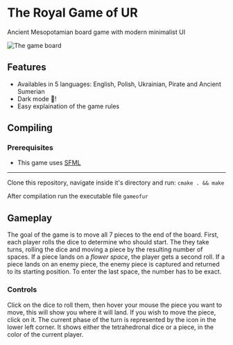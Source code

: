 # The Royal Game of UR 
Ancient Mesopotamian board game with modern minimalist UI

![The game board](https://github.com/Pobulus/ur/assets/32367046/2120d29b-6f58-4e1a-b4f0-f71b6bc404db)
## Features
- Availables in 5 languages: English, Polish, Ukrainian, Pirate and Ancient Sumerian
- Dark mode 🌙!
- Easy explaination of the game rules
## Compiling
### Prerequisites
- This game uses [SFML](https://www.sfml-dev.org/tutorials/2.6/start-linux.php)
---
Clone this repository, navigate inside it's directory and run:
`cmake . && make`

After compilation run the executable file `gameofur`

## Gameplay
The goal of the game is to move all 7 pieces to the end of the board. 
First, each player rolls the dice to determine who should start. 
The they take turns, rolling the dice and moving a piece by the resulting number of spaces. 
If a piece lands on a _flower space_, the player gets a second roll.
If a piece lands on an enemy piece, the enemy piece is captured and returned to its starting position. 
To enter the last space, the number has to be exact.
### Controls
Click on the dice to roll them, then hover your mouse the piece you want to move, this will show you where it will land. If you wish to move the piece, click on it.
The current phase of the turn is represented by the icon in the lower left corner. It shows either the tetrahedronal dice or a piece, in the color of the current player. 

